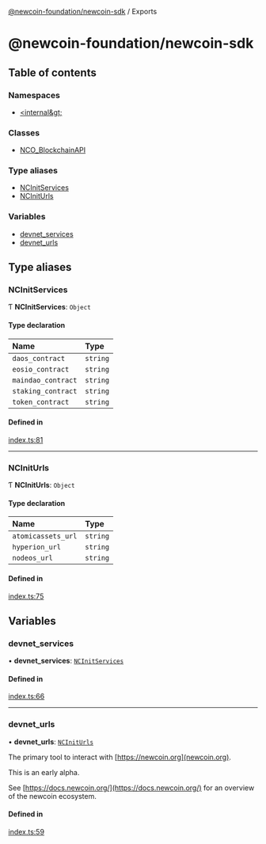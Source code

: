 [@newcoin-foundation/newcoin-sdk](README.md) / Exports

# @newcoin-foundation/newcoin-sdk

## Table of contents

### Namespaces

- [&lt;internal\&gt;](modules/internal_.md)

### Classes

- [NCO\_BlockchainAPI](classes/NCO_BlockchainAPI.md)

### Type aliases

- [NCInitServices](modules.md#ncinitservices)
- [NCInitUrls](modules.md#nciniturls)

### Variables

- [devnet\_services](modules.md#devnet_services)
- [devnet\_urls](modules.md#devnet_urls)

## Type aliases

### NCInitServices

Ƭ **NCInitServices**: `Object`

#### Type declaration

| Name | Type |
| :------ | :------ |
| `daos_contract` | `string` |
| `eosio_contract` | `string` |
| `maindao_contract` | `string` |
| `staking_contract` | `string` |
| `token_contract` | `string` |

#### Defined in

[index.ts:81](https://github.com/Newcoin-Foundation/newcoin-sdk/blob/3beb5f1/src/index.ts#L81)

___

### NCInitUrls

Ƭ **NCInitUrls**: `Object`

#### Type declaration

| Name | Type |
| :------ | :------ |
| `atomicassets_url` | `string` |
| `hyperion_url` | `string` |
| `nodeos_url` | `string` |

#### Defined in

[index.ts:75](https://github.com/Newcoin-Foundation/newcoin-sdk/blob/3beb5f1/src/index.ts#L75)

## Variables

### devnet\_services

• **devnet\_services**: [`NCInitServices`](modules.md#ncinitservices)

#### Defined in

[index.ts:66](https://github.com/Newcoin-Foundation/newcoin-sdk/blob/3beb5f1/src/index.ts#L66)

___

### devnet\_urls

• **devnet\_urls**: [`NCInitUrls`](modules.md#nciniturls)

The primary tool to interact with [https://newcoin.org](newcoin.org).

This is an early alpha.

See [https://docs.newcoin.org/](https://docs.newcoin.org/) for an overview of the newcoin ecosystem.

#### Defined in

[index.ts:59](https://github.com/Newcoin-Foundation/newcoin-sdk/blob/3beb5f1/src/index.ts#L59)
